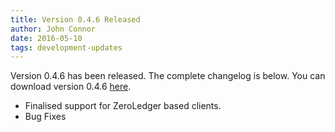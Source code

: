 ```yaml
---
title: Version 0.4.6 Released
author: John Connor
date: 2016-05-10
tags: development-updates
---
```

Version 0.4.6 has been released. The complete changelog is below. You can
download version 0.4.6 [here](https://vcash.info).

- Finalised support for ZeroLedger based clients.
- Bug Fixes
